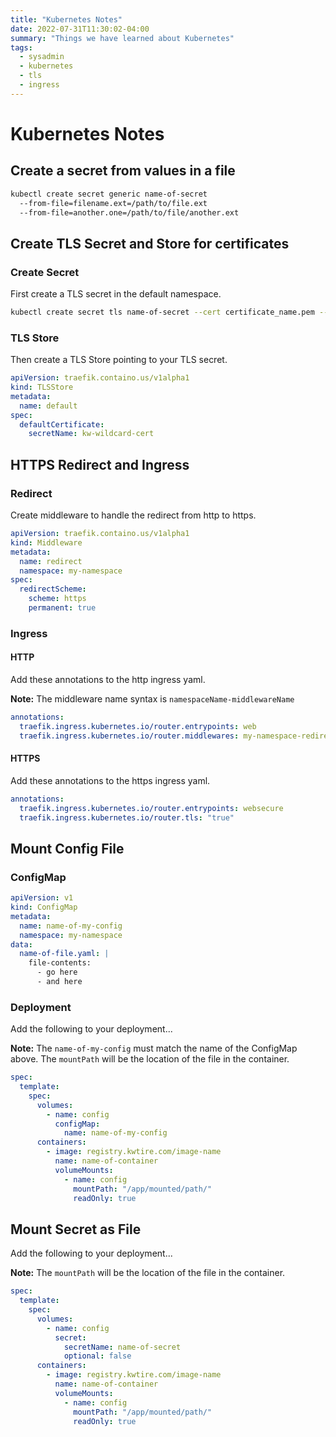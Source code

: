 ```yaml
---
title: "Kubernetes Notes"
date: 2022-07-31T11:30:02-04:00
summary: "Things we have learned about Kubernetes"
tags:
  - sysadmin
  - kubernetes
  - tls
  - ingress
---
```


# Kubernetes Notes

## Create a secret from values in a file

```bash
kubectl create secret generic name-of-secret 
  --from-file=filename.ext=/path/to/file.ext 
  --from-file=another.one=/path/to/file/another.ext
```

## Create TLS Secret and Store for certificates

### Create Secret

First create a TLS secret in the default namespace.

```bash
kubectl create secret tls name-of-secret --cert certificate_name.pem --key certificate_name.key
```

### TLS Store

Then create a TLS Store pointing to your TLS secret.

```yaml
apiVersion: traefik.containo.us/v1alpha1
kind: TLSStore
metadata:
  name: default
spec:
  defaultCertificate:
    secretName: kw-wildcard-cert
```

## HTTPS Redirect and Ingress

### Redirect

Create middleware to handle the redirect from http to https.

```yaml
apiVersion: traefik.containo.us/v1alpha1
kind: Middleware
metadata:
  name: redirect
  namespace: my-namespace
spec:
  redirectScheme:
    scheme: https
    permanent: true
```

### Ingress

#### HTTP

Add these annotations to the http ingress yaml.

**Note:** The middleware name syntax is `namespaceName-middlewareName`

```yaml
annotations:
  traefik.ingress.kubernetes.io/router.entrypoints: web
  traefik.ingress.kubernetes.io/router.middlewares: my-namespace-redirect@kubernetescrd
```

#### HTTPS

Add these annotations to the https ingress yaml.

```yaml
annotations:
  traefik.ingress.kubernetes.io/router.entrypoints: websecure
  traefik.ingress.kubernetes.io/router.tls: "true"
```

## Mount Config File

### ConfigMap

```yaml
apiVersion: v1
kind: ConfigMap
metadata:
  name: name-of-my-config
  namespace: my-namespace
data:
  name-of-file.yaml: |
    file-contents:
      - go here
      - and here
```

### Deployment

Add the following to your deployment...

**Note:** The `name-of-my-config` must match the name of the ConfigMap above. The `mountPath` will be the location of the file in the container.

```yaml
spec:
  template:
    spec:
      volumes:
        - name: config
          configMap:
            name: name-of-my-config
      containers:
        - image: registry.kwtire.com/image-name
          name: name-of-container
          volumeMounts:
            - name: config
              mountPath: "/app/mounted/path/"
              readOnly: true
```

## Mount Secret as File

Add the following to your deployment...

**Note:** The `mountPath` will be the location of the file in the container.

```yaml
spec:
  template:
    spec:
      volumes:
        - name: config
          secret:
            secretName: name-of-secret
            optional: false
      containers:
        - image: registry.kwtire.com/image-name
          name: name-of-container
          volumeMounts:
            - name: config
              mountPath: "/app/mounted/path/"
              readOnly: true
```
